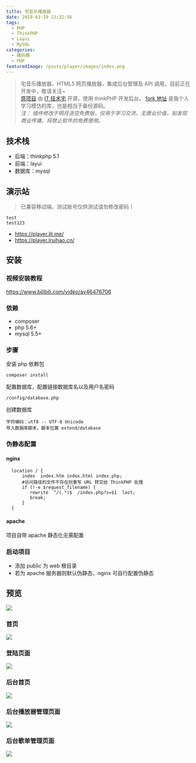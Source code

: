 ```yaml
---
title: 宅音乐播放器
date: 2019-03-19 23:32:56
tags:
  - PHP
  - ThinkPHP
  - Layui
  - MySQL
categories:
  - 瞎折腾
  - PHP
featuredImage: /posts/player/images/index.png
---
```


> 宅音乐播放器，HTML5 网页播放器，集成后台管理及 API 调用，目前正在开发中，敬请关注~  
> [原项目](https://github.com/lzx8589561/zhai-music) 由 [IT 技术宅](https://www.ilt.me) 开源，使用 thinkPHP 开发后台。 [fork 地址](https://github.com/Lruihao/zhai-music) 是我个人学习模仿的库，也是相当于备份源码。  
> _注： 插件修改于明月浩空免费版，仅用于学习交流，无商业价值，如发现商业传播，将禁止软件的免费使用。_

<!--more-->

## 技术栈

- 后端：thinkphp 5.1
- 前端：layui
- 数据库：mysql

## 演示站

> 已兼容移动端，测试账号仅供测试请勿修改密码！

```text 测试账号
test
test123
```

- https://player.ilt.me/
- https://player.lruihao.cn/

## 安装

### 视频安装教程

https://www.bilibili.com/video/av46476706

### 依赖

- composer
- php 5.6+
- mysql 5.5+

### 步骤

安装 php 依赖包

```
composer install
```

配置数据库，配置链接数据库名以及用户名密码

```
/config/database.php
```

创建数据库

```
字符编码：utf8 -- UTF-8 Unicode
导入数据库脚本，脚本位置 extend/database
```

### 伪静态配置

#### nginx

```
  location / {
      index  index.htm index.html index.php;
      #访问路径的文件不存在则重写 URL 转交给 ThinkPHP 处理
      if (!-e $request_filename) {
         rewrite  ^/(.*)$  /index.php?s=$1  last;
         break;
      }
  }
```

#### apache

项目自带 apache 静态化无需配置

### 启动项目

- 添加 public 为 web 根目录
- 若为 apache 服务器则默认伪静态，nginx 可自行配置伪静态

## 预览

![](images/player.png)

### 首页

![](images/index.png)

### 登陆页面

![](images/login.png)

### 后台首页

![](images/admin_index.png)

### 后台播放器管理页面

![](images/admin_player.png)

### 后台歌单管理页面

![](images/admin_song_sheet.png)
